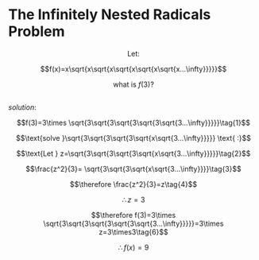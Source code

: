 # The Infinitely Nested Radicals Problem
$$\text{Let:}$$  

$$f(x)=x\sqrt{x\sqrt{x\sqrt{x\sqrt{x\sqrt{x...\infty}}}}}$$  

$$\text{what is }f(3)\text{?}$$  

##

$solution:$  

$$f(3)=3\times \sqrt{3\sqrt{3\sqrt{3\sqrt{3\sqrt{3...\infty}}}}}\tag{1}$$  

$$\text{solve }\sqrt{3\sqrt{3\sqrt{3\sqrt{x\sqrt{3...\infty}}}}} \text{ :}$$  

$$\text{Let } z=\sqrt{3\sqrt{3\sqrt{3\sqrt{x\sqrt{3...\infty}}}}}\tag{2}$$  

$$\frac{z^2}{3}= \sqrt{3\sqrt{3\sqrt{x\sqrt{3...\infty}}}}\tag{3}$$  

$$\therefore \frac{z^2}{3}=z\tag{4}$$  

$$\therefore z=3\tag{5}$$  

$$\therefore f(3)=3\times \sqrt{3\sqrt{3\sqrt{3\sqrt{3\sqrt{3...\infty}}}}}=3\times z=3\times3\tag{6}$$  

$$\therefore f(x)=9\tag{ANS}$$
